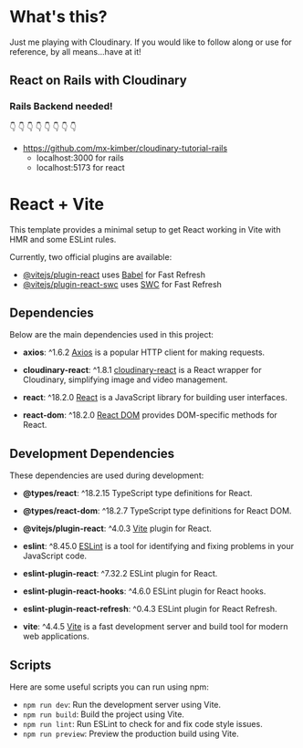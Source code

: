 # What's this?
Just me playing with Cloudinary. If you would like to follow along or use for reference, by all means...have at it! 

 ## React on Rails with Cloudinary 
### Rails Backend needed! 
 👇 👇 👇 👇 👇 👇 👇 👇 
 - https://github.com/mx-kimber/cloudinary-tutorial-rails
    * localhost:3000 for rails
   * localhost:5173 for react
# React + Vite

This template provides a minimal setup to get React working in Vite with HMR and some ESLint rules.

Currently, two official plugins are available:

- [@vitejs/plugin-react](https://github.com/vitejs/vite-plugin-react/blob/main/packages/plugin-react/README.md) uses [Babel](https://babeljs.io/) for Fast Refresh
- [@vitejs/plugin-react-swc](https://github.com/vitejs/vite-plugin-react-swc) uses [SWC](https://swc.rs/) for Fast Refresh

## Dependencies

Below are the main dependencies used in this project:

- **axios**: ^1.6.2
  [Axios](https://axios-http.com/) is a popular HTTP client for making requests.

- **cloudinary-react**: ^1.8.1
  [cloudinary-react](https://www.npmjs.com/package/cloudinary-react) is a React wrapper for Cloudinary, simplifying image and video management.

- **react**: ^18.2.0
  [React](https://reactjs.org/) is a JavaScript library for building user interfaces.

- **react-dom**: ^18.2.0
  [React DOM](https://reactjs.org/docs/react-dom.html) provides DOM-specific methods for React.

## Development Dependencies

These dependencies are used during development:

- **@types/react**: ^18.2.15
  TypeScript type definitions for React.

- **@types/react-dom**: ^18.2.7
  TypeScript type definitions for React DOM.

- **@vitejs/plugin-react**: ^4.0.3
  [Vite](https://vitejs.dev/) plugin for React.

- **eslint**: ^8.45.0
  [ESLint](https://eslint.org/) is a tool for identifying and fixing problems in your JavaScript code.

- **eslint-plugin-react**: ^7.32.2
  ESLint plugin for React.

- **eslint-plugin-react-hooks**: ^4.6.0
  ESLint plugin for React hooks.

- **eslint-plugin-react-refresh**: ^0.4.3
  ESLint plugin for React Refresh.

- **vite**: ^4.4.5
  [Vite](https://vitejs.dev/) is a fast development server and build tool for modern web applications.

## Scripts

Here are some useful scripts you can run using npm:

- `npm run dev`: Run the development server using Vite.
- `npm run build`: Build the project using Vite.
- `npm run lint`: Run ESLint to check for and fix code style issues.
- `npm run preview`: Preview the production build using Vite.

